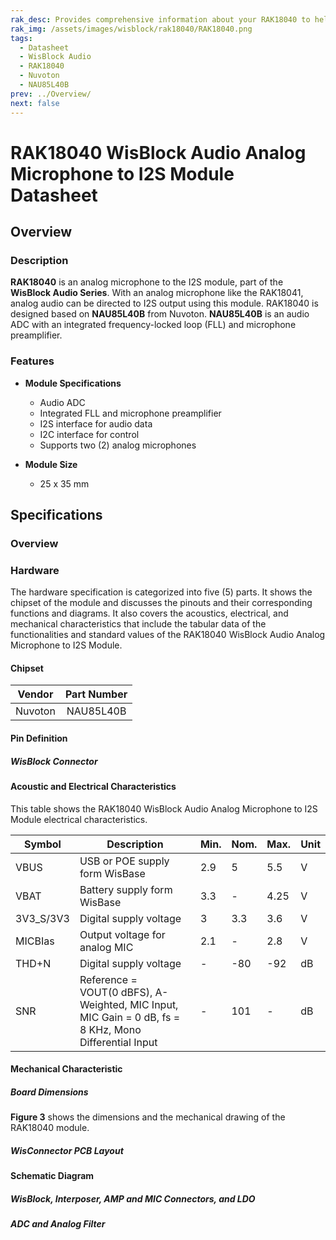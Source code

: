 ```yaml
---
rak_desc: Provides comprehensive information about your RAK18040 to help you use it. This information includes technical specifications, characteristics, and requirements, and it also discusses the device components.
rak_img: /assets/images/wisblock/rak18040/RAK18040.png
tags:
  - Datasheet
  - WisBlock Audio
  - RAK18040
  - Nuvoton
  - NAU85L40B
prev: ../Overview/
next: false
---
```



# RAK18040 WisBlock Audio Analog Microphone to I2S Module Datasheet

## Overview

### Description

**RAK18040** is an analog microphone to the I2S module, part of the **WisBlock Audio Series**. With an analog microphone like the RAK18041, analog audio can be directed to I2S output using this module. RAK18040 is designed based on **NAU85L40B** from Nuvoton. **NAU85L40B** is an audio ADC with an integrated frequency-locked loop (FLL) and microphone preamplifier.

### Features

* **Module Specifications**
    - Audio ADC
    - Integrated FLL and microphone preamplifier
    - I2S interface for audio data
    - I2C interface for control
    - Supports two (2) analog microphones

* **Module Size**
    * 25 x 35&nbsp;mm

## Specifications

### Overview

<rk-img
  src="/assets/images/wisblock/rak18040/datasheet/rak18040.png"
  width="60%"
  caption="RAK18040 WisBlock Audio Analog Microphone to I2S Module"
/>

### Hardware

The hardware specification is categorized into five (5) parts. It shows the chipset of the module and discusses the pinouts and their corresponding functions and diagrams. It also covers the acoustics, electrical, and mechanical characteristics that include the tabular data of the functionalities and standard values of the RAK18040 WisBlock Audio Analog Microphone to I2S Module.

#### Chipset

| Vendor  | Part Number |
| :-----: | :---------: |
| Nuvoton |  NAU85L40B  |

#### Pin Definition

##### WisBlock Connector

<rk-img
  src="/assets/images/wisblock/rak18040/datasheet/rak18040-pinout.png"
  width="70%"
  caption="RAK18040 WisBlock Connector pinout"
/>

#### Acoustic and Electrical Characteristics

This table shows the RAK18040 WisBlock Audio Analog Microphone to I2S Module electrical characteristics.

| Symbol    | Description                                                                                                          | Min. | Nom. | Max. | Unit |
| --------- | -------------------------------------------------------------------------------------------------------------------- | ---- | ---- | ---- | ---- |
| VBUS      | USB or POE supply form WisBase                                                                                       | 2.9  | 5    | 5.5  | V    |
| VBAT      | Battery supply form WisBase                                                                                          | 3.3  | -    | 4.25 | V    |
| 3V3_S/3V3 | Digital supply voltage                                                                                               | 3    | 3.3  | 3.6  | V    |
| MICBIas   | Output voltage for analog MIC                                                                                        | 2.1  | -    | 2.8  | V    |
| THD+N     | Digital supply voltage                                                                                               | -    | -80  | -92  | dB   |
| SNR       | Reference = VOUT(0&nbsp;dBFS), A-Weighted, MIC Input, MIC Gain = 0&nbsp;dB, fs = 8&nbsp;KHz, Mono Differential Input | -    | 101  | -    | dB   |

#### Mechanical Characteristic

##### Board Dimensions

**Figure 3** shows the dimensions and the mechanical drawing of the RAK18040 module.

<rk-img
  src="/assets/images/wisblock/rak18040/datasheet/RAK18040_mechanic_drawing.png"
  width="70%"
  caption="RAK18040 WisBlock DSP Module Mechanical Drawing"
/>

##### WisConnector PCB Layout

<rk-img
  src="/assets/images/wisblock/rak18040/datasheet/MxxS1003K6M.png"
  width="80%"
  caption="WisConnector PCB footprint and recommendations"
/>

#### Schematic Diagram

##### WisBlock, Interposer, AMP and MIC Connectors, and LDO

<rk-img
  src="/assets/images/wisblock/rak18040/datasheet/RAK18040_wisblock_interposer_amp_mic_ldo.png"
  width="100%"
  caption="WisBlock, Interposer, AMP and MIC Connectors, and LDO"
/>

##### ADC and Analog Filter

<rk-img
  src="/assets/images/wisblock/rak18040/datasheet/RAK18040_adc_analog_filter.png"
  width="100%"
  caption="ADC and Analog Filter"
/>


